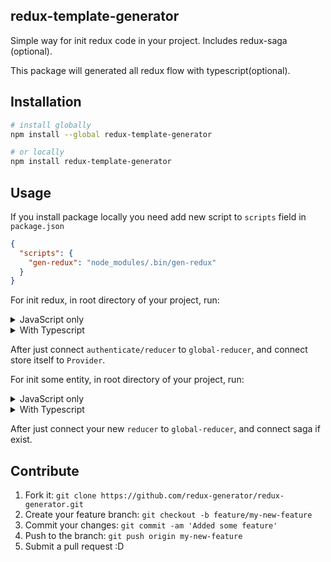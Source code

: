 ## redux-template-generator

Simple way for init redux code in your project. Includes redux-saga (optional).

This package will generated all redux flow with typescript(optional).

## Installation

```sh
# install globally
npm install --global redux-template-generator

# or locally
npm install redux-template-generator
```

## Usage

If you install package locally you need add new script to `scripts` field in `package.json`

```json
{
  "scripts": {
    "gen-redux": "node_modules/.bin/gen-redux"
  }
}
```

For init redux, in root directory of your project, run:

<details>
    <summary>JavaScript only</summary>

```sh
# globally
gen-redux init-redux
# locally
npm run gen-redux init-redux
```

It will generate (redux-saga is optional):

```sh
store folder name /
  ├─ authenticate /
  │  ├─ actions.js
  │  ├─ reducer.js
  │  ├─ types.js
  │  └─ saga.js
  ├─ index.js
  ├─ global-reducer.js
  ├─ saga.js
  └─ initial-store.js
```
</details>


<details>
    <summary>With Typescript</summary>

```sh
# globally
gen-redux init-redux --ts or gen-redux init-redux --typescript
# locally
npm run gen-redux init-redux --ts or npm run gen-redux init-redux --typescript
```

It will generate (redux-saga is optional):

```sh
store folder name /
  ├─ authenticate /
  │  ├─ actions.ts
  │  ├─ reducer.ts
  │  ├─ model.ts
  │  ├─ types.ts
  │  └─ saga.ts
  ├─ index.ts
  ├─ global-reducer.ts
  ├─ model.ts
  ├─ saga.ts
  └─ initial-store.ts
```
</details>


After just connect `authenticate/reducer` to `global-reducer`, and connect store itself to `Provider`.


For init some entity, in root directory of your project, run:

<details>
    <summary>JavaScript only</summary>

```sh
# globally
gen-redux init-entity
# locally
npm run gen-redux init-entity
```

It will generate (redux-saga is optional):

```sh
folder name /
  ├─ actions.js
  ├─ reducer.js
  ├─ types.js
  └─ saga.js
```
</details>


<details>
    <summary>With Typescript</summary>

```sh
# globally
gen-redux init-entity --ts or gen-redux init-entity --typescript
# locally
npm run gen-redux init-entity --ts or npm run gen-redux init-entity --typescript
```

It will generate (redux-saga is optional):

```sh
folder name /
  ├─ actions.ts
  ├─ reducer.ts
  ├─ types.ts
  ├─ model.ts
  └─ saga.ts
```
</details>

After just connect your new `reducer` to `global-reducer`, and connect saga if exist.


## Contribute

1. Fork it: `git clone https://github.com/redux-generator/redux-generator.git`
2. Create your feature branch: `git checkout -b feature/my-new-feature`
3. Commit your changes: `git commit -am 'Added some feature'`
4. Push to the branch: `git push origin my-new-feature`
5. Submit a pull request :D
